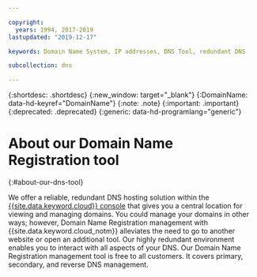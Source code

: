 ```yaml
---

copyright:
  years: 1994, 2017-2019
lastupdated: "2019-12-17"

keywords: Domain Name System, IP addresses, DNS Tool, redundant DNS

subcollection: dns

---
```



{:shortdesc: .shortdesc}
{:new_window: target="_blank"}
{:DomainName: data-hd-keyref="DomainName"}
{:note: .note}
{:important: .important}
{:deprecated: .deprecated}
{:generic: data-hd-programlang="generic"}

# About our Domain Name Registration tool
{:#about-our-dns-tool}

We offer a reliable, redundant DNS hosting solution within the [{{site.data.keyword.cloud}} console](https://{DomainName}/classic/network/dns/list) that gives you a central location for viewing and managing domains. You could manage your domains in other ways; however, Domain Name Registration management with {{site.data.keyword.cloud_notm}} alleviates the need to go to another website or open an additional tool. Our highly redundant environment enables you to interact with all aspects of your DNS. Our Domain Name Registration management tool is free to all customers. It covers primary, secondary, and reverse DNS management.
